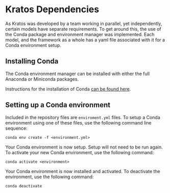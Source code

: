 # Kratos Dependencies

As Kratos was developed by a team working in parallel, yet independently, certain models have separate requirements. To get around this, the use of the Conda package and environment manager was implemented. Each model, and the framework as a whole has a yaml file associated with it for a Conda environment setup.

## Installing Conda

The Conda environment manager can be installed with either the full Anaconda or Miniconda packages.

Instructions for the installation of Conda [can be found here](https://conda.io/projects/conda/en/latest/user-guide/install/index.html#regular-installation).

## Setting up a Conda environment

Included in the repository files are `enviroment.yml` files. To setup a Conda environment using one of these files, use the following command line sequence:

    conda env create -f <environment.yml>

Your Conda environment is now setup. Setup will not need to be run again. To activate your new Conda environment, use the following command:

    conda activate <environment>

Your Conda environment is now installed and activated. To deactivate the environment, use the following command:

    conda deactivate

